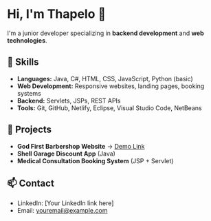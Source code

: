 # Hi, I'm Thapelo 👋
I'm a junior developer specializing in **backend development** and **web technologies**.

## 🚀 Skills
- **Languages:** Java, C#, HTML, CSS, JavaScript, Python (basic)
- **Web Development:** Responsive websites, landing pages, booking systems
- **Backend:** Servlets, JSPs, REST APIs
- **Tools:** Git, GitHub, Netlify, Eclipse, Visual Studio Code, NetBeans

## 💼 Projects
- **God First Barbershop Website** → [Demo Link](https://yourdemo.netlify.app)  
- **Shell Garage Discount App** (Java)  
- **Medical Consultation Booking System** (JSP + Servlet)

## 📫 Contact
- LinkedIn: [Your LinkedIn link here]  
- Email: youremail@example.com
